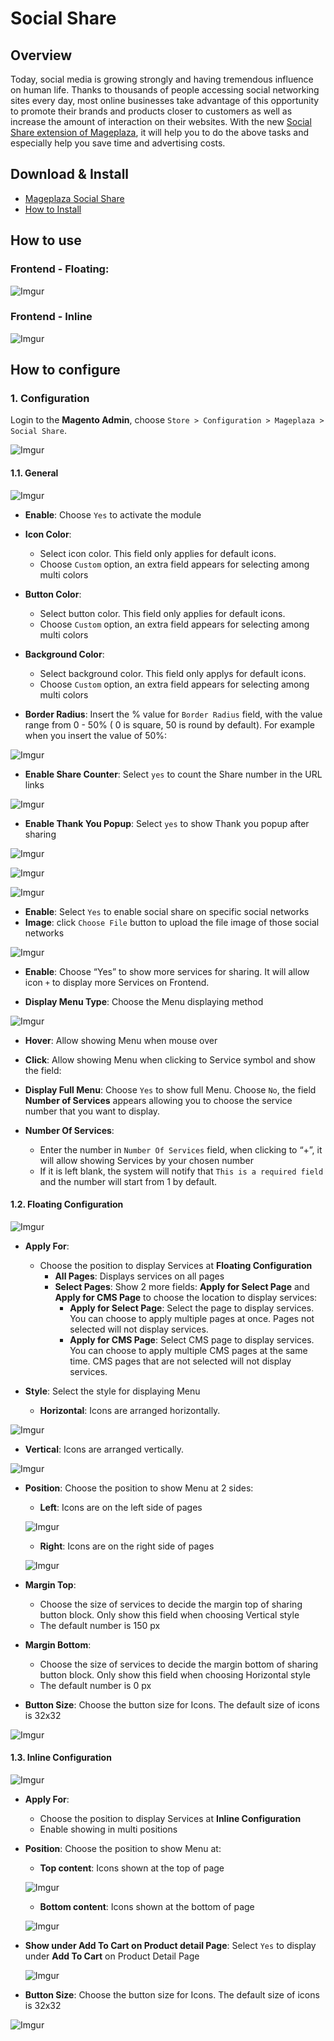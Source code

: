 # Social Share

## Overview

Today, social media is growing strongly and having tremendous influence on human life. Thanks to thousands of people accessing social networking sites every day, most online businesses take advantage of this opportunity to promote their brands and products closer to customers as well as increase the amount of interaction on their websites. With the new [Social Share extension of Mageplaza](https://www.mageplaza.com/magento-2-social-share/), it will help you to do the above tasks and especially help you save time and advertising costs.


## Download & Install

- [Mageplaza Social Share](https://www.mageplaza.com/magento-2-social-share/)
- [How to Install](https://www.mageplaza.com/install-magento-2-extension/)

## How to use

### Frontend - Floating:

![Imgur](https://i.imgur.com/Wff29cq.gif)


### Frontend - Inline

![Imgur](https://i.imgur.com/UJ1Dtpl.png)

## How to configure

### 1. Configuration

Login to the **Magento Admin**, choose `Store > Configuration > Mageplaza > Social Share`.

![Imgur](https://i.imgur.com/cIE9dtk.gif)

#### 1.1. General

![Imgur](https://i.imgur.com/nvupGDh.png)


- **Enable**: Choose `Yes` to activate the module

- **Icon Color**: 
  - Select icon color. This field only applies for default icons. 
  - Choose `Custom` option, an extra field appears for selecting among multi colors
  
- **Button Color**: 
  - Select button color. This field only applies for default icons. 
  - Choose `Custom` option, an extra field appears for selecting among multi colors
 
- **Background Color**: 
  - Select background color. This field only applys for default icons. 
  - Choose `Custom` option, an extra field appears for selecting among multi colors

- **Border Radius**: Insert the % value for `Border Radius` field, with the value range from 0 - 50% ( 0 is square, 50 is round by default). For example when you insert the value of 50%:


![Imgur](https://i.imgur.com/LtIjjxv.png)


- **Enable Share Counter**: Select `yes` to count the Share number in the URL links

![Imgur](https://i.imgur.com/8tkmXCI.png)

- **Enable Thank You Popup**: Select `yes` to show Thank you popup after sharing

![Imgur](https://i.imgur.com/iBVBNMD.png)

![Imgur](https://i.imgur.com/ifB51Fu.png)

![Imgur](https://i.imgur.com/pXQh5gu.png)

- **Enable**: Select `Yes` to enable social share on specific social networks
- **Image**: click `Choose File` button to upload the file image of those social networks

![Imgur](https://i.imgur.com/IzSY8b7.png)


- **Enable**: Choose “Yes” to show more services for sharing. It will allow icon ``+`` to display more Services on Frontend.

- **Display Menu Type**: Choose the Menu displaying method 

![Imgur](https://i.imgur.com/ljJV4KR.png)

  - **Hover**: Allow showing Menu when mouse over
  - **Click**: Allow showing Menu when clicking to Service symbol and show the field: 
  - **Display Full Menu**: Choose `Yes` to show full Menu. Choose `No`, the field **Number of Services** appears allowing you to choose the service number that you want to display.  


  
- **Number Of Services**: 
  - Enter the number in `Number Of Services` field, when clicking to “+”, it will allow showing Services by your chosen number
  - If it is left blank, the system will notify that `This is a required field` and the number will start from 1 by default.  
  
  
  
#### 1.2. Floating Configuration

  ![Imgur](https://i.imgur.com/wGClUxR.png)
  
- **Apply For**: 
  - Choose the position to display Services at **Floating Configuration**
    - **All Pages**: Displays services on all pages
    - **Select Pages**: Show 2 more fields: **Apply for Select Page** and **Apply for CMS Page** to choose the location to display services:
        - **Apply for Select Page**: Select the page to display services. You can choose to apply multiple pages at once. Pages not selected will not display services.
        - **Apply for CMS Page**: Select CMS page to display services. You can choose to apply multiple CMS pages at the same time. CMS pages that are not selected will not display services.
  
- **Style**: Select the style for displaying Menu
  - **Horizontal**: Icons are arranged horizontally.


![Imgur](https://i.imgur.com/SHNHJLm.gif)


  - **Vertical**: Icons are arranged vertically.


![Imgur](https://i.imgur.com/7UARNP7.png)

- **Position**: Choose the position to show Menu at 2 sides:
  - **Left**: Icons are on the left side of pages
  
  ![Imgur](https://i.imgur.com/87uRNAr.png)
  
  
  - **Right**: Icons are on the right side of pages
  
  ![Imgur](https://i.imgur.com/lUfNXUH.png)
  
- **Margin Top**:
  - Choose the size of services to decide the margin top of sharing button block. Only show this field when choosing Vertical style
  - The default number is 150 px
  
- **Margin Bottom**:
  - Choose the size of services to decide the margin bottom of sharing button block. Only show this field when choosing Horizontal style
  - The default number is 0 px
  
  
- **Button Size**: Choose the button size for Icons. The default size of icons is 32x32

![Imgur](https://i.imgur.com/WWF3UwQ.png)

#### 1.3. Inline Configuration

![Imgur](https://i.imgur.com/7Evq2x0.png)


- **Apply For**: 
  - Choose the position to display Services at **Inline Configuration**
  - Enable showing in multi positions
  

- **Position**: Choose the position to show Menu at:
  - **Top content**: Icons shown at the top of page
  
  ![Imgur](https://i.imgur.com/MbFm7xr.png)
  
  - **Bottom content**: Icons shown at the bottom of page
  
  ![Imgur](https://i.imgur.com/eZvn2rh.png)

  
- **Show under Add To Cart on Product detail Page**: Select `Yes` to display under **Add To Cart** on Product Detail Page

  ![Imgur](https://i.imgur.com/MBHPOCf.png)
  
  
- **Button Size**: Choose the button size for Icons. The default size of icons is 32x32


![Imgur](https://i.imgur.com/IPVN3qC.png)


